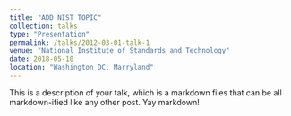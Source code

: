 ```yaml
---
title: "ADD NIST TOPIC"
collection: talks
type: "Presentation"
permalink: /talks/2012-03-01-talk-1
venue: "National Institute of Standards and Technology"
date: 2018-05-10
location: "Washington DC, Marryland"
---
```


This is a description of your talk, which is a markdown files that can be all markdown-ified like any other post. Yay markdown!

